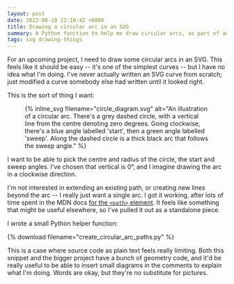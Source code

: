 ```yaml
---
layout: post
date: 2022-08-10 22:10:42 +0000
title: Drawing a circular arc in an SVG
summary: A Python function to help me draw circular arcs, as part of an upcoming project.
tags: svg drawing-things
---
```


For an upcoming project, I need to draw some circular arcs in an SVG.
This feels like it should be easy -- it's one of the simplest curves -- but I have no idea what I'm doing.
I've never actually written an SVG curve from scratch; just modified a curve somebody else had written until it looked right.

This is the sort of thing I want:

<figure style="max-width: 600px;">
  {%
    inline_svg
    filename="circle_diagram.svg"
    alt="An illustration of a circular arc. There's a grey dashed circle, with a vertical line from the centre denoting zero degrees. Going clockwise, there's a blue angle labelled 'start', then a green angle labelled 'sweep'. Along the dashed circle is a thick black arc that follows the sweep angle."
  %}
</figure>

I want to be able to pick the centre and radius of the circle, the start and sweep angles.
I've chosen that vertical is 0&deg;, and I imagine drawing the arc in a clockwise direction.

I'm not interested in extending an existing path, or creating new lines beyond the arc -- I really just want a single arc.
I got it working, after lots of time spent in the MDN docs [for the `<path>` element][mdn].
It feels like something that might be useful elsewhere, so I've pulled it out as a standalone piece.

I wrote a small Python helper function:

{% download filename="create_circular_arc_paths.py" %}

This is a case where source code as plain text feels really limiting.
Both this snippet and the bigger project have a bunch of geometry code, and it'd be really useful to be able to insert small diagrams in the comments to explain what I'm doing.
Words are okay, but they're no substitute for pictures.

[mdn]: https://developer.mozilla.org/en-US/docs/Web/SVG/Tutorial/Paths#curve_commands
